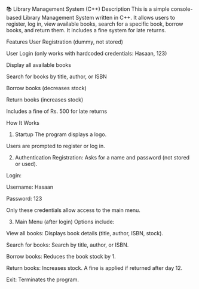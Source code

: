 📚 Library Management System (C++)
Description
This is a simple console-based Library Management System written in C++. It allows users to register, log in, view available books, search for a specific book, borrow books, and return them. It includes a fine system for late returns.

Features
User Registration (dummy, not stored)

User Login (only works with hardcoded credentials: Hasaan, 123)

Display all available books

Search for books by title, author, or ISBN

Borrow books (decreases stock)

Return books (increases stock)

Includes a fine of Rs. 500 for late returns

How It Works
1. Startup
The program displays a logo.

Users are prompted to register or log in.

2. Authentication
Registration: Asks for a name and password (not stored or used).

Login:

Username: Hasaan

Password: 123

Only these credentials allow access to the main menu.

3. Main Menu (after login)
Options include:

View all books: Displays book details (title, author, ISBN, stock).

Search for books: Search by title, author, or ISBN.

Borrow books: Reduces the book stock by 1.

Return books: Increases stock. A fine is applied if returned after day 12.

Exit: Terminates the program.
